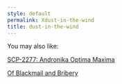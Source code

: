 ```yaml
---
style: default
permalink: Xdust-in-the-wind
title: dust-in-the-wind
---
```

You may also like:

[SCP-2277: Andronika Optima Maxima](http://scp-wiki.net/scp-2277)

[Of Blackmail and Bribery](http://scp-wiki.net/of-blackmail-and-bribery)
